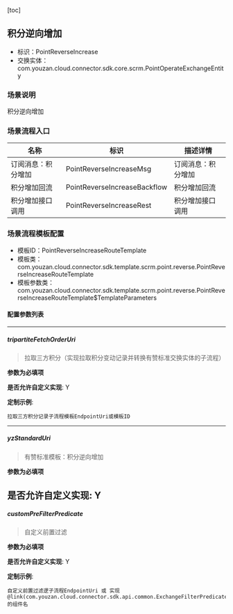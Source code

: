 [toc]

## 积分逆向增加
- 标识：PointReverseIncrease
- 交换实体：com.youzan.cloud.connector.sdk.core.scrm.PointOperateExchangeEntity
### 场景说明
积分逆向增加
### 场景流程入口

名称 | 标识 | 描述详情
---|---|---
订阅消息：积分增加 | PointReverseIncreaseMsg | 订阅消息：积分增加
积分增加回流 | PointReverseIncreaseBackflow | 积分增加回流
积分增加接口调用 | PointReverseIncreaseRest | 积分增加接口调用

### 场景流程模板配置
- 模板ID：PointReverseIncreaseRouteTemplate
- 模板类：com.youzan.cloud.connector.sdk.template.scrm.point.reverse.PointReverseIncreaseRouteTemplate
- 模板参数类：com.youzan.cloud.connector.sdk.template.scrm.point.reverse.PointReverseIncreaseRouteTemplate$TemplateParameters

#### 配置参数列表

---
##### tripartiteFetchOrderUri
> 拉取三方积分（实现拉取积分变动记录并转换有赞标准交换实体的子流程）

**参数为必填项**


**是否允许自定义实现**: Y

**定制示例**:
```
拉取三方积分记录子流程模板EndpointUri或模板ID
```
---
##### yzStandardUri
> 有赞标准模板：积分逆向增加

**参数为必填项**


**是否允许自定义实现**: Y
---
##### customPreFilterPredicate
> 自定义前置过滤

**参数为必填项**


**是否允许自定义实现**: Y

**定制示例**:
```
自定义前置过滤逻子流程EndpointUri 或 实现@link(com.youzan.cloud.connector.sdk.api.common.ExchangeFilterPredicate)的组件名
```

